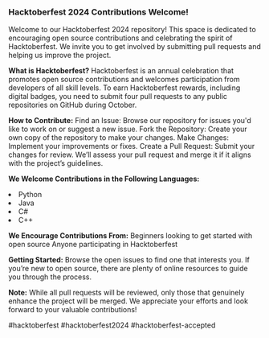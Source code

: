 ### Hacktoberfest 2024 Contributions Welcome!

Welcome to our Hacktoberfest 2024 repository! This space is dedicated to encouraging open source contributions and celebrating the spirit of Hacktoberfest. We invite you to get involved by submitting pull requests and helping us improve the project.

**What is Hacktoberfest?**
Hacktoberfest is an annual celebration that promotes open source contributions and welcomes participation from developers of all skill levels. To earn Hacktoberfest rewards, including digital badges, you need to submit four pull requests to any public repositories on GitHub during October.

**How to Contribute:**
Find an Issue: Browse our repository for issues you'd like to work on or suggest a new issue.
Fork the Repository: Create your own copy of the repository to make your changes.
Make Changes: Implement your improvements or fixes.
Create a Pull Request: Submit your changes for review. We’ll assess your pull request and merge it if it aligns with the project’s guidelines.

**We Welcome Contributions in the Following Languages:**
<li>Python</li>
<li>Java</li>
<li>C#</li>
<li>C++</li>


**We Encourage Contributions From:**
Beginners looking to get started with open source
Anyone participating in Hacktoberfest

**Getting Started:**
Browse the open issues to find one that interests you.
If you’re new to open source, there are plenty of online resources to guide you through the process.

**Note:**
While all pull requests will be reviewed, only those that genuinely enhance the project will be merged. We appreciate your efforts and look forward to your valuable contributions!

#hacktoberfest #hacktoberfest2024 #hacktoberfest-accepted
